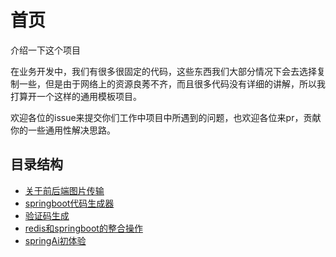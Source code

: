 # 首页
介绍一下这个项目

在业务开发中，我们有很多很固定的代码，这些东西我们大部分情况下会去选择复制一些，但是由于网络上的资源良莠不齐，而且很多代码没有详细的讲解，所以我打算开一个这样的通用模板项目。


欢迎各位的issue来提交你们工作中项目中所遇到的问题，也欢迎各位来pr，贡献你的一些通用性解决思路。


## 目录结构
* [关于前后端图片传输](1.md)
* [springboot代码生成器](2.md)
* [验证码生成](3.md)
* [redis和springboot的整合操作](4.md)
* [springAi初体验](5.md)
